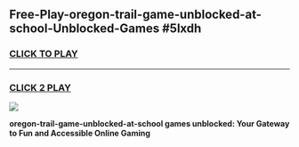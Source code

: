 
## Free-Play-oregon-trail-game-unblocked-at-school-Unblocked-Games #5lxdh
<h3>
<a href="https://news.freeplayer.one?title=oregon-trail-game-unblocked-at-school&ref=8M">CLICK TO PLAY</a></h3>
<hr>

<h3>
<a href="https://news.freeplayer.one?title=oregon-trail-game-unblocked-at-school&ref=8M">CLICK 2 PLAY</a>
  
</h3>

<a href="https://news.freeplayer.one?title=oregon-trail-game-unblocked-at-school&ref=8M"><img src="https://clearcache.store/games.png"></a>


**oregon-trail-game-unblocked-at-school games unblocked: Your Gateway to Fun and Accessible Online Gaming**
